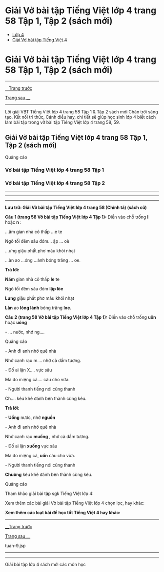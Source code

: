 # Giải Vở bài tập Tiếng Việt lớp 4 trang 58 Tập 1, Tập 2 (sách mới)

  * [Lớp 4](https://vietjack.com/series/lop-4.jsp)
  * [Giải Vở bài tập Tiếng Việt 4](https://vietjack.com/giai-vo-bai-tap-tieng-viet-4/index.jsp)



# Giải Vở bài tập Tiếng Việt lớp 4 trang 58 Tập 1, Tập 2 (sách mới)

* * *

[__Trang trước](https://vietjack.com/giai-vo-bai-tap-tieng-viet-4/tuan-9.jsp)

[Trang sau __](https://vietjack.com/giai-vo-bai-tap-tieng-viet-4/tuan-9.jsp)

* * *

Lời giải VBT Tiếng Việt lớp 4 trang 58 Tập 1 & Tập 2 sách mới Chân trời sáng tạo, Kết nối tri thức, Cánh diều hay, chi tiết sẽ giúp học sinh lớp 4 biết cách làm bài tập trong vở bài tập Tiếng Việt lớp 4 trang 58, 59.

## Giải Vở bài tập Tiếng Việt lớp 4 trang 58 Tập 1, Tập 2 (sách mới)

Quảng cáo

### **Vở bài tập Tiếng Việt lớp 4 trang 58 Tập 1**

### **Vở bài tập Tiếng Việt lớp 4 trang 58 Tập 2**

* * *

* * *

* * *

**Lưu trữ: Giải Vở bài tập Tiếng Việt lớp 4 trang 58 (Chính tả) (sách cũ)**

**Câu 1 (trang 58 Vở bài tập Tiếng Việt lớp 4 Tập 1):** Điền vào chỗ trống **l** hoặc **n** :

...ăm gian nhà cỏ thấp ...e te

Ngõ tối đêm sâu đóm... ập ... oè

...ưng giậu phất phơ màu khói nhạt

...àn ao ...óng ...ánh bóng trăng ... oe.

**Trả lời:**

**Năm** gian nhà cỏ thấp **le** te

Ngõ tối đêm sâu đóm **lập lòe**

**Lưng** giậu phất phơ màu khói nhạt

**Làn** ao **lóng lánh** bóng trăng **loe**.

**Câu 2 (trang 58 Vở bài tập Tiếng Việt lớp 4 Tập 1):** Điền vào chỗ trống **uôn** hoặc **uông**

\- ... nước, nhớ ng....

Quảng cáo

\- Anh đi anh nhớ quê nhà

Nhớ canh rau m.... nhớ cà dầm tương.

\- Đố ai lặn X.... vực sâu

Mà đo miệng cá.... câu cho vừa.

\- Người thanh tiếng nói cũng thanh

Ch.... kêu khê đánh bên thành cũng kêu.

**Trả lời:**

\- **Uống** nước, nhớ **nguồn**

\- Anh đi anh nhớ quê nhà

Nhớ canh rau **muống** , nhớ cà dầm tương.

\- Đố ai lặn **xuống** vực sâu

Mà đo miệng cá, **uốn** câu cho vừa.

\- Người thanh tiếng nói cũng thanh

**Chuông** kêu khẽ đánh bên thành cũng kêu.

Quảng cáo

Tham khảo giải bài tập sgk Tiếng Việt lớp 4:

Xem thêm các bài giải Vở bài tập Tiếng Việt lớp 4 chọn lọc, hay khác:

**Xem thêm các loạt bài để học tốt Tiếng Việt 4 hay khác:**

* * *

[__Trang trước](https://vietjack.com/giai-vo-bai-tap-tieng-viet-4/tuan-9.jsp)

[Trang sau __](https://vietjack.com/giai-vo-bai-tap-tieng-viet-4/tuan-9.jsp)

tuan-9.jsp

* * *

* * *

Giải bài tập lớp 4 sách mới các môn học
